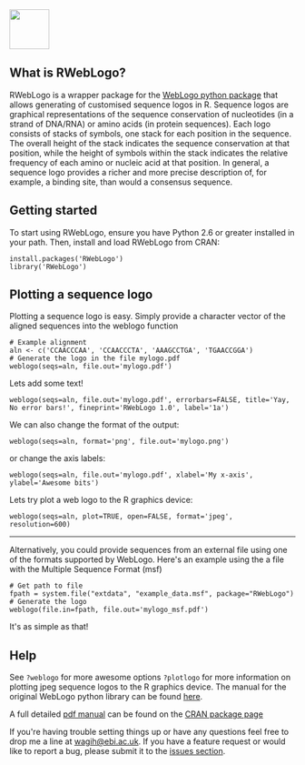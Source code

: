 <img src="https://raw.githubusercontent.com/omarwagih/RWebLogo/master/build/logo.png" height="70px" />

## What is RWebLogo?
RWebLogo is a wrapper package for the [WebLogo python package](http://weblogo.threeplusone.com/manual.html) that allows generating of customised sequence logos in R. Sequence logos are graphical representations of the sequence conservation of nucleotides (in a strand of DNA/RNA) or amino acids (in protein sequences). Each logo consists of stacks of symbols, one stack for each position in the sequence. The overall height of the stack indicates the sequence conservation at that position, while the height of symbols within the stack indicates the relative frequency of each amino or nucleic acid at that position. In general, a sequence logo provides a richer and more precise description of, for example, a binding site, than would a consensus sequence.

## Getting started
To start using RWebLogo, ensure you have Python 2.6 or greater installed in your path. Then, install and load RWebLogo from CRAN:

    install.packages('RWebLogo')
    library('RWebLogo')

## Plotting a sequence logo 
Plotting a sequence logo is easy. Simply provide a character vector of the aligned sequences into the weblogo function
    
    # Example alignment
    aln <- c('CCAACCCAA', 'CCAACCCTA', 'AAAGCCTGA', 'TGAACCGGA')
    # Generate the logo in the file mylogo.pdf
    weblogo(seqs=aln, file.out='mylogo.pdf')

Lets add some text!

    weblogo(seqs=aln, file.out='mylogo.pdf', errorbars=FALSE, title='Yay, No error bars!', fineprint='RWebLogo 1.0', label='1a')
    
We can also change the format of the output:

    weblogo(seqs=aln, format='png', file.out='mylogo.png')

or change the axis labels:

    weblogo(seqs=aln, file.out='mylogo.pdf', xlabel='My x-axis', ylabel='Awesome bits')

Lets try plot a web logo to the R graphics device:

    weblogo(seqs=aln, plot=TRUE, open=FALSE, format='jpeg', resolution=600)
    
<hr/>
Alternatively, you could provide sequences from an external file using one of the formats supported by WebLogo. Here's an example using the a file with the Multiple Sequence Format (msf)
    
    # Get path to file
    fpath = system.file("extdata", "example_data.msf", package="RWebLogo")
    # Generate the logo 
    weblogo(file.in=fpath, file.out='mylogo_msf.pdf')

It's as simple as that! 

## Help
See `?weblogo` for more awesome options `?plotlogo` for more information on plotting jpeg sequence logos to the R graphics device. The manual for the original WebLogo python library can be found [here](http://weblogo.threeplusone.com/manual.html).

A full detailed [pdf manual](http://cran.r-project.org/web/packages/RWebLogo/RWebLogo.pdf) can be found on the [CRAN package page](http://cran.r-project.org/web/packages/RWebLogo/index.html)
    
If you're having trouble setting things up or have any questions feel free to drop me a line at [wagih@ebi.ac.uk](mailto:wagih@ebi.ac.uk). If you have a feature request or would like to report a bug, please submit it to the [issues section](https://github.com/omarwagih/RWebLogo/issues).

  
